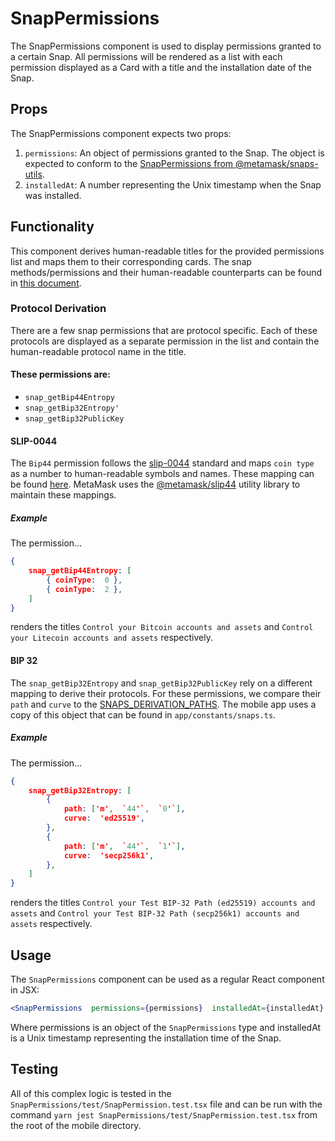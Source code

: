 #  SnapPermissions

The SnapPermissions component is used to display permissions granted to a certain Snap. All permissions will be rendered as a list with each permission displayed as a Card with a title and the installation date of the Snap.

  

##  Props

The SnapPermissions component expects two props:

 1. `permissions`: An object of permissions granted to the Snap. The
    object is expected to conform to the [SnapPermissions from @metamask/snaps-utils](https://github.com/MetaMask/snaps/blob/ef885f4cf80a19ecc5b5e523f12e4c4c248cc766/packages/snaps-utils/src/manifest/validation.ts#L160).
2. `installedAt`: A number representing the Unix timestamp when the Snap was installed.

  

## Functionality
This component derives human-readable titles for the provided permissions list and maps them to their corresponding cards. The snap methods/permissions and their human-readable counterparts can be found in [this document](https://www.notion.so/bac3299d2c5241c599d2e5e7986e72f7?v=ef742a61bd844435b7171bd2e90b447e).

### Protocol Derivation
There are a few snap permissions that are protocol specific. Each of these protocols are displayed as a separate permission in the list and contain the human-readable protocol name in the title.

#### These permissions are:
- `snap_getBip44Entropy`
- `snap_getBip32Entropy'`
- `snap_getBip32PublicKey`

#### SLIP-0044
The `Bip44` permission follows the [slip-0044](https://github.com/satoshilabs/slips/blob/master/slip-0044.md#registered-coin-types) standard and maps `coin type` as a number to human-readable symbols and names. These mapping can be found [here](https://github.com/satoshilabs/slips/blob/master/slip-0044.md#registered-coin-types). MetaMask uses the [@metamask/slip44](https://github.com/MetaMask/slip44) utility library to maintain these mappings.
##### Example
The permission...
```JSON
{
	snap_getBip44Entropy: [
		{ coinType:  0 },
		{ coinType:  2 },
	]
}
```
renders the titles `Control your Bitcoin accounts and assets` and `Control your Litecoin accounts and assets` respectively. 

#### BIP 32
The `snap_getBip32Entropy` and `snap_getBip32PublicKey` rely on a different mapping to derive their protocols.  For these permissions, we compare their `path` and `curve` to the [SNAPS_DERIVATION_PATHS](https://github.com/MetaMask/metamask-extension/blob/49f8052b157374370ac71373708933c6e639944e/shared/constants/snaps.ts#L52). The mobile app uses a copy of this object that can be found in `app/constants/snaps.ts`.
##### Example
The permission...
```json
{
	snap_getBip32Entropy: [
		{
			path: ['m',  `44'`,  `0'`],
			curve:  'ed25519',
		},
		{
			path: ['m',  `44'`,  `1'`],
			curve:  'secp256k1',
		},
	]
}
```
renders the titles `Control your Test BIP-32 Path (ed25519) accounts and assets` and `Control your Test BIP-32 Path (secp256k1) accounts and assets` respectively.

## Usage

The `SnapPermissions` component can be used as a regular React component in JSX:
```jsx
<SnapPermissions  permissions={permissions}  installedAt={installedAt} />
```
Where permissions is an object of the `SnapPermissions` type and installedAt is a Unix timestamp representing the installation time of the Snap.

## Testing
All of this complex logic is tested in the `SnapPermissions/test/SnapPermission.test.tsx` file and can be run with the command `yarn jest SnapPermissions/test/SnapPermission.test.tsx` from the root of the mobile directory.
